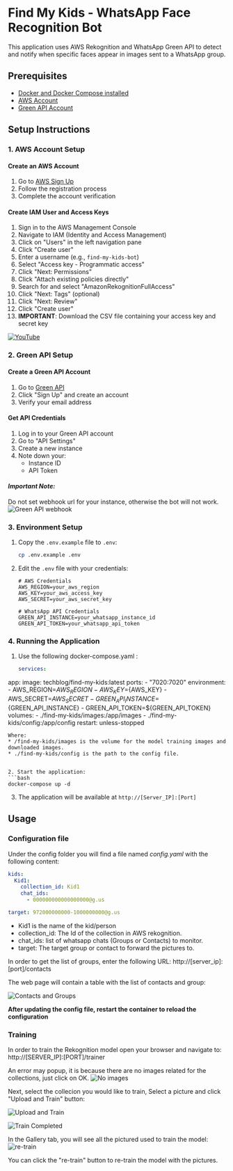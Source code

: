 # Find My Kids - WhatsApp Face Recognition Bot

This application uses AWS Rekognition and WhatsApp Green API to detect and notify when specific faces appear in images sent to a WhatsApp group.

## Prerequisites

- [Docker and Docker Compose installed](https://medium.com/@tomer.klein/step-by-step-tutorial-installing-docker-and-docker-compose-on-ubuntu-a98a1b7aaed0)
- [AWS Account](https://signin.aws.amazon.com/signup?request_type=register)
- [Green API Account](https://green-api.com/)

## Setup Instructions

### 1. AWS Account Setup

#### Create an AWS Account
1. Go to [AWS Sign Up](https://signin.aws.amazon.com/signup?request_type=register)
2. Follow the registration process
3. Complete the account verification

#### Create IAM User and Access Keys
1. Sign in to the AWS Management Console
2. Navigate to IAM (Identity and Access Management)
3. Click on "Users" in the left navigation pane
4. Click "Create user"
5. Enter a username (e.g., `find-my-kids-bot`)
6. Select "Access key - Programmatic access"
7. Click "Next: Permissions"
8. Click "Attach existing policies directly"
9. Search for and select "AmazonRekognitionFullAccess"
10. Click "Next: Tags" (optional)
11. Click "Next: Review"
12. Click "Create user"
13. **IMPORTANT**: Download the CSV file containing your access key and secret key

[![YouTube](http://i.ytimg.com/vi/lIdh92JmWtg/hqdefault.jpg)](https://www.youtube.com/watch?v=lIdh92JmWtg)


### 2. Green API Setup

#### Create a Green API Account
1. Go to [Green API](https://green-api.com/)
2. Click "Sign Up" and create an account
3. Verify your email address

#### Get API Credentials
1. Log in to your Green API account
2. Go to "API Settings"
3. Create a new instance
4. Note down your:
   - Instance ID
   - API Token

#### ***Important Note:***
Do not set webhook url for your instance, otherwise the bot will not work.
![Green API webhook](screenshots/green-api-webhook.png)


### 3. Environment Setup

1. Copy the `.env.example` file to `.env`:
   ```bash
   cp .env.example .env
   ```

2. Edit the `.env` file with your credentials:
   ```
   # AWS Credentials
   AWS_REGION=your_aws_region
   AWS_KEY=your_aws_access_key
   AWS_SECRET=your_aws_secret_key

   # WhatsApp API Credentials
   GREEN_API_INSTANCE=your_whatsapp_instance_id
   GREEN_API_TOKEN=your_whatsapp_api_token
   ```

### 4. Running the Application

1. Use the following docker-compose.yaml :
   ```yaml
   services:
  app:
    image: techblog/find-my-kids:latest
    ports:
      - "7020:7020"
    environment:
      - AWS_REGION=${AWS_REGION}
      - AWS_KEY=${AWS_KEY}
      - AWS_SECRET=${AWS_SECRET}
      - GREEN_API_INSTANCE=${GREEN_API_INSTANCE}
      - GREEN_API_TOKEN=${GREEN_API_TOKEN}
    volumes:
      - ./find-my-kids/images:/app/images
      - ./find-my-kids/config:/app/config
    restart: unless-stopped 
   ```
Where:
* /find-my-kids/images is the volume for the model training images and downloaded images.
* ./find-my-kids/config is the path to the config file.


2. Start the application:
   ```bash
   docker-compose up -d
   ```

3. The application will be available at `http://[Server_IP]:[Port]`

## Usage

### Configuration file
Under the config folder you will find a file named *config.yaml* with the following content:

```yaml
kids:
  Kid1: 
    collection_id: Kid1
    chat_ids:
      - 000000000000000000@g.us

target: 972000000000-1000000000@g.us
```

* Kid1 is the name of the kid/person
* collection_id: The Id of the collection in AWS rekognition.
* chat_ids: list of whatsapp chats (Groups or Contacts) to monitor.
* target: The target group or contact to forward the pictures to.

In order to get the list of groups, enter the following URL: http://[server_ip]:[port]/contacts

The web page will contain a table with the list of contacts and group:

![Contacts and Groups](screenshots/greenapi-contacts.png)

**After updating the config file, restart the container to reload the configuration**

### Training
In order to train the Rekognition model open your browser and navigate to: http://[SERVER_IP]:[PORT]/trainer

An error may popup, it is because there are no images related for the collections, just click on OK.
![No images](screenshots/no-images-error.png)

Next, select the collecion you would like to train, Select a picture and click "Upload and Train" button:

![Upload and Train](screenshots/upload-and-train.png)

![Train Completed](screenshots/train-completed.png)

In the Gallery tab, you will see all the pictured used to train the model:
![re-train](screenshots/re-train.png)

You can click the "re-train" button to re-train the model with the pictures.